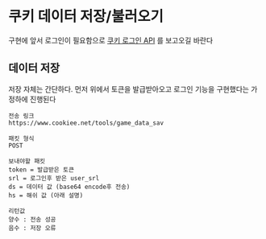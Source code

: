 # 쿠키 데이터 저장/불러오기
구현에 앞서 로그인이 필요함으로 [쿠키 로그인 API](https://github.com/Waterticket/cookiee_API/blob/master/cookiee_login.md) 를 보고오길 바란다

## 데이터 저장
저장 자체는 간단하다. 먼저 위에서 토큰을 발급받아오고 로그인 기능을 구현했다는 가정하에 진행된다<br/>

~~~
전송 링크
https://www.cookiee.net/tools/game_data_sav

패킷 형식
POST

보내야할 패킷
token = 발급받은 토큰
srl = 로그인후 받은 user_srl
ds = 데이터 값 (base64 encode후 전송)
hs = 해쉬 값 (아래 설명)

리턴값
양수 : 전송 성공
음수 : 저장 오류
~~~
